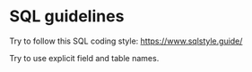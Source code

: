 # SQL guidelines

Try to follow this SQL coding style: https://www.sqlstyle.guide/

Try to use explicit field and table names.
